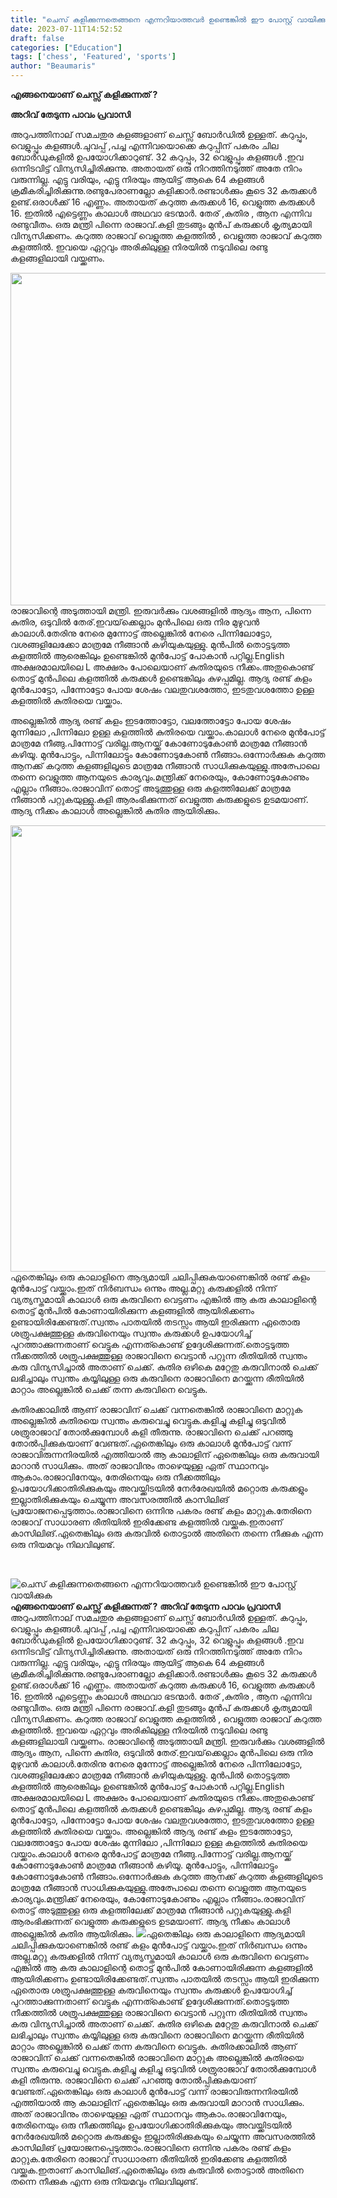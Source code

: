 ```yaml
---
title: "ചെസ് കളിക്കുന്നതെങ്ങനെ എന്നറിയാത്തവർ ഉണ്ടെങ്കിൽ ഈ പോസ്റ്റ് വായിക്കുക"
date: 2023-07-11T14:52:52
draft: false
categories: ["Education"]
tags: ['chess', 'Featured', 'sports']
author: "Beaumaris"
---
```


<strong>എങ്ങനെയാണ് ചെസ്സ് കളിക്കുന്നത് ?</strong>

<strong>അറിവ് തേടുന്ന പാവം പ്രവാസി</strong>

അറുപത്തിനാല് സമചതുര കളങ്ങളാണ് ചെസ്സ് ബോർഡിൽ ഉള്ളത്. കറുപ്പും, വെളുപ്പും കളങ്ങൾ.ചുവപ്പ് ,പച്ച എന്നിവയൊക്കെ കറുപ്പിന് പകരം ചില ബോർഡുകളിൽ ഉപയോഗിക്കാറുണ്ട്‌.
32 കറുപ്പും, 32 വെളുപ്പും കളങ്ങൾ .ഇവ ഒന്നിടവിട്ട് വിന്യസിച്ചിരിക്കുന്നു. അതായത് ഒരു നിറത്തിനടുത്ത് അതേ നിറം വരുന്നില്ല. എട്ടു വരിയും, എട്ടു നിരയും ആയിട്ട് ആകെ 64 കളങ്ങൾ ക്രമീകരിച്ചിരിക്കുന്നു.രണ്ടുപേരാണല്ലോ കളിക്കാർ.രണ്ടാൾക്കും കൂടെ 32 കരുക്കൾ ഉണ്ട്.ഒരാൾക്ക് 16 എണ്ണം. അതായത് കറുത്ത കരുക്കൾ 16, വെളുത്ത കരുക്കൾ 16. ഇതിൽ എട്ടെണ്ണം കാലാൾ അഥവാ ഭടന്മാർ. തേര് ,കുതിര , ആന എന്നിവ രണ്ടുവീതം. ഒരു മന്ത്രി പിന്നെ രാജാവ്.കളി തുടങ്ങും മുൻപ് കരുക്കൾ കൃത്യമായി വിന്യസിക്കണം. കറുത്ത രാജാവ് വെളുത്ത കളത്തിൽ , വെളുത്ത രാജാവ്‌ കറുത്ത കളത്തിൽ. ഇവയെ ഏറ്റവും അരികിലുള്ള നിരയിൽ നടുവിലെ രണ്ടു കളങ്ങളിലായി വയ്ക്കണം.

<a href="https://cdn.boolokam.com/articles/2023/07/WFWFFG.webp"><img class=" wp-image-402695 aligncenter" src="https://cdn.boolokam.com/articles/2023/07/WFWFFG-1024x576.webp" alt="" width="946" height="532" /></a>രാജാവിന്റെ അടുത്തായി മന്ത്രി. ഇരുവർക്കും വശങ്ങളിൽ ആദ്യം ആന, പിന്നെ കുതിര, ഒടുവിൽ തേര്.ഇവയ്‌ക്കെല്ലാം മുൻപിലെ ഒരു നിര മുഴുവൻ കാലാൾ.തേരിനു നേരെ മുന്നോട്ട് അല്ലെങ്കിൽ നേരെ പിന്നിലോട്ടോ, വശങ്ങളിലേക്കോ മാത്രമേ നീങ്ങാൻ കഴിയുകയുള്ളു. മുൻപിൽ തൊട്ടടുത്ത കളത്തിൽ ആരെങ്കിലും ഉണ്ടെങ്കിൽ മുൻപോട്ട് പോകാൻ പറ്റില്ല.English അക്ഷരമാലയിലെ L അക്ഷരം പോലെയാണ് കുതിരയുടെ നീക്കം.അതുകൊണ്ട് തൊട്ട് മുൻപിലെ കളത്തിൽ കരുക്കൾ ഉണ്ടെങ്കിലും കുഴപ്പമില്ല. ആദ്യ രണ്ട് കളം മുൻപോട്ടോ, പിന്നോട്ടോ പോയ ശേഷം വലതുവശത്തോ, ഇടതുവശത്തോ ഉള്ള കളത്തിൽ കുതിരയെ വയ്ക്കാം.

അല്ലെങ്കിൽ ആദ്യ രണ്ട് കളം ഇടത്തോട്ടോ, വലത്തോട്ടോ പോയ ശേഷം മുന്നിലോ ,പിന്നിലോ ഉള്ള കളത്തിൽ കുതിരയെ വയ്ക്കാം.കാലാൾ നേരെ മുൻപോട്ട് മാത്രമേ നീങ്ങു.പിന്നോട്ട് വരില്ല.ആനയ്ക്ക് കോണോടുകോൺ മാത്രമേ നീങ്ങാൻ കഴിയൂ. മുൻപോട്ടും, പിന്നിലോട്ടും കോണോടുകോൺ നീങ്ങാം.ഒന്നോർക്കുക കറുത്ത ആനക്ക് കറുത്ത കളങ്ങളിലൂടെ മാത്രമേ നീങ്ങാൻ സാധിക്കുകയുള്ളു.അത്പോലെ തന്നെ വെളുത്ത ആനയുടെ കാര്യവും.മന്ത്രിക്ക് നേരെയും, കോണോടുകോണും എല്ലാം നീങ്ങാം.രാജാവിന് തൊട്ട് അടുത്തുള്ള ഒരു കളത്തിലേക്ക് മാത്രമേ നീങ്ങാൻ പറ്റുകയുള്ളു.കളി ആരംഭിക്കുന്നത് വെളുത്ത കരുക്കളുടെ ഉടമയാണ്. ആദ്യ നീക്കം കാലാൾ അല്ലെങ്കിൽ കുതിര ആയിരിക്കും.

<a href="https://cdn.boolokam.com/articles/2023/07/FWWFGGGG.webp"><img class="wp-image-402696 aligncenter" src="https://cdn.boolokam.com/articles/2023/07/FWWFGGGG.webp" alt="" width="952" height="714" /></a>ഏതെങ്കിലും ഒരു കാലാളിനെ ആദ്യമായി ചലിപ്പിക്കുകയാണെങ്കിൽ രണ്ട് കളം മുൻപോട്ട് വയ്ക്കാം.ഇത് നിർബന്ധം ഒന്നും അല്ല.മറ്റു കരുക്കളിൽ നിന്ന് വ്യത്യസ്തമായി കാലാൾ ഒരു കരുവിനെ വെട്ടണം എങ്കിൽ ആ കരു കാലാളിന്റെ തൊട്ട് മുൻപിൽ കോണായിരിക്കുന്ന കളങ്ങളിൽ ആയിരിക്കണം ഉണ്ടായിരിക്കേണ്ടത്.സ്വന്തം പാതയിൽ തടസ്സം ആയി ഇരിക്കുന്ന ഏതൊരു ശത്രുപക്ഷത്തുള്ള കരുവിനെയും സ്വന്തം കരുക്കൾ ഉപയോഗിച്ച് പുറത്താക്കുന്നതാണ് വെട്ടുക എന്നത്കൊണ്ട് ഉദ്ദേശിക്കുന്നത്.തൊട്ടടുത്ത നീക്കത്തിൽ ശത്രുപക്ഷത്തുള്ള രാജാവിനെ വെട്ടാൻ പറ്റുന്ന രീതിയിൽ സ്വന്തം കരു വിന്യസിച്ചാൽ അതാണ്‌ ചെക്ക്. കുതിര ഒഴികെ മറ്റേതു കരുവിനാൽ ചെക്ക് ലഭിച്ചാലും സ്വന്തം കയ്യിലുള്ള ഒരു കരുവിനെ രാജാവിനെ മറയ്ക്കുന്ന രീതിയിൽ മാറ്റാം അല്ലെങ്കിൽ ചെക്ക് തന്ന കരുവിനെ വെട്ടുക.

കുതിരക്കാലിൽ ആണ് രാജാവിന് ചെക്ക് വന്നതെങ്കിൽ രാജാവിനെ മാറ്റുക അല്ലെങ്കിൽ കുതിരയെ സ്വന്തം കരുവെച്ചു വെട്ടുക.കളിച്ചു കളിച്ചു ഒടുവിൽ ശത്രുരാജാവ് തോൽക്കുമ്പോൾ കളി തീരുന്നു. രാജാവിനെ ചെക്ക് പറഞ്ഞു തോൽപ്പിക്കുകയാണ് വേണ്ടത്.ഏതെങ്കിലും ഒരു കാലാൾ മുൻപോട്ട് വന്ന് രാജാവിരുന്നനിരയിൽ എത്തിയാൽ ആ കാലാളിന് ഏതെങ്കിലും ഒരു കരുവായി മാറാൻ സാധിക്കും. അത് രാജാവിനും താഴെയുള്ള ഏത് സ്ഥാനവും ആകാം.രാജാവിനേയും, തേരിനെയും ഒരു നീക്കത്തിലും ഉപയോഗിക്കാതിരിക്കുകയും അവയ്ക്കിടയിൽ നേർരേഖയിൽ മറ്റൊരു കരുക്കളും ഇല്ലാതിരിക്കുകയും ചെയ്യുന്ന അവസരത്തിൽ കാസിലിങ് പ്രയോജനപ്പെടുത്താം.രാജാവിനെ ഒന്നിനു പകരം രണ്ട് കളം മാറ്റുക.തേരിനെ രാജാവ് സാധാരണ രീതിയിൽ ഇരിക്കേണ്ട കളത്തിൽ വയ്ക്കുക.ഇതാണ് കാസിലിങ്.ഏതെങ്കിലും ഒരു കരുവിൽ തൊട്ടാൽ അതിനെ തന്നെ നീക്കുക എന്ന ഒരു നിയമവും നിലവിലുണ്ട്.

&nbsp;


![ചെസ് കളിക്കുന്നതെങ്ങനെ എന്നറിയാത്തവർ ഉണ്ടെങ്കിൽ ഈ പോസ്റ്റ് വായിക്കുക](https://cdn.boolokam.com/articles/2023/07/WFWFFG-1024x576.webp)**എങ്ങനെയാണ് ചെസ്സ് കളിക്കുന്നത് ?** **അറിവ് തേടുന്ന പാവം പ്രവാസി** അറുപത്തിനാല് സമചതുര കളങ്ങളാണ് ചെസ്സ് ബോർഡിൽ ഉള്ളത്. കറുപ്പും, വെളുപ്പും കളങ്ങൾ.ചുവപ്പ് ,പച്ച എന്നിവയൊക്കെ കറുപ്പിന് പകരം ചില ബോർഡുകളിൽ ഉപയോഗിക്കാറുണ്ട്‌. 32 കറുപ്പും, 32 വെളുപ്പും കളങ്ങൾ .ഇവ ഒന്നിടവിട്ട് വിന്യസിച്ചിരിക്കുന്നു. അതായത് ഒരു നിറത്തിനടുത്ത് അതേ നിറം വരുന്നില്ല. എട്ടു വരിയും, എട്ടു നിരയും ആയിട്ട് ആകെ 64 കളങ്ങൾ ക്രമീകരിച്ചിരിക്കുന്നു.രണ്ടുപേരാണല്ലോ കളിക്കാർ.രണ്ടാൾക്കും കൂടെ 32 കരുക്കൾ ഉണ്ട്.ഒരാൾക്ക് 16 എണ്ണം. അതായത് കറുത്ത കരുക്കൾ 16, വെളുത്ത കരുക്കൾ 16. ഇതിൽ എട്ടെണ്ണം കാലാൾ അഥവാ ഭടന്മാർ. തേര് ,കുതിര , ആന എന്നിവ രണ്ടുവീതം. ഒരു മന്ത്രി പിന്നെ രാജാവ്.കളി തുടങ്ങും മുൻപ് കരുക്കൾ കൃത്യമായി വിന്യസിക്കണം. കറുത്ത രാജാവ് വെളുത്ത കളത്തിൽ , വെളുത്ത രാജാവ്‌ കറുത്ത കളത്തിൽ. ഇവയെ ഏറ്റവും അരികിലുള്ള നിരയിൽ നടുവിലെ രണ്ടു കളങ്ങളിലായി വയ്ക്കണം. [](https://cdn.boolokam.com/articles/2023/07/WFWFFG.webp)രാജാവിന്റെ അടുത്തായി മന്ത്രി. ഇരുവർക്കും വശങ്ങളിൽ ആദ്യം ആന, പിന്നെ കുതിര, ഒടുവിൽ തേര്.ഇവയ്‌ക്കെല്ലാം മുൻപിലെ ഒരു നിര മുഴുവൻ കാലാൾ.തേരിനു നേരെ മുന്നോട്ട് അല്ലെങ്കിൽ നേരെ പിന്നിലോട്ടോ, വശങ്ങളിലേക്കോ മാത്രമേ നീങ്ങാൻ കഴിയുകയുള്ളു. മുൻപിൽ തൊട്ടടുത്ത കളത്തിൽ ആരെങ്കിലും ഉണ്ടെങ്കിൽ മുൻപോട്ട് പോകാൻ പറ്റില്ല.English അക്ഷരമാലയിലെ L അക്ഷരം പോലെയാണ് കുതിരയുടെ നീക്കം.അതുകൊണ്ട് തൊട്ട് മുൻപിലെ കളത്തിൽ കരുക്കൾ ഉണ്ടെങ്കിലും കുഴപ്പമില്ല. ആദ്യ രണ്ട് കളം മുൻപോട്ടോ, പിന്നോട്ടോ പോയ ശേഷം വലതുവശത്തോ, ഇടതുവശത്തോ ഉള്ള കളത്തിൽ കുതിരയെ വയ്ക്കാം. അല്ലെങ്കിൽ ആദ്യ രണ്ട് കളം ഇടത്തോട്ടോ, വലത്തോട്ടോ പോയ ശേഷം മുന്നിലോ ,പിന്നിലോ ഉള്ള കളത്തിൽ കുതിരയെ വയ്ക്കാം.കാലാൾ നേരെ മുൻപോട്ട് മാത്രമേ നീങ്ങു.പിന്നോട്ട് വരില്ല.ആനയ്ക്ക് കോണോടുകോൺ മാത്രമേ നീങ്ങാൻ കഴിയൂ. മുൻപോട്ടും, പിന്നിലോട്ടും കോണോടുകോൺ നീങ്ങാം.ഒന്നോർക്കുക കറുത്ത ആനക്ക് കറുത്ത കളങ്ങളിലൂടെ മാത്രമേ നീങ്ങാൻ സാധിക്കുകയുള്ളു.അത്പോലെ തന്നെ വെളുത്ത ആനയുടെ കാര്യവും.മന്ത്രിക്ക് നേരെയും, കോണോടുകോണും എല്ലാം നീങ്ങാം.രാജാവിന് തൊട്ട് അടുത്തുള്ള ഒരു കളത്തിലേക്ക് മാത്രമേ നീങ്ങാൻ പറ്റുകയുള്ളു.കളി ആരംഭിക്കുന്നത് വെളുത്ത കരുക്കളുടെ ഉടമയാണ്. ആദ്യ നീക്കം കാലാൾ അല്ലെങ്കിൽ കുതിര ആയിരിക്കും. [![](https://cdn.boolokam.com/articles/2023/07/FWWFGGGG.webp)](https://cdn.boolokam.com/articles/2023/07/FWWFGGGG.webp)ഏതെങ്കിലും ഒരു കാലാളിനെ ആദ്യമായി ചലിപ്പിക്കുകയാണെങ്കിൽ രണ്ട് കളം മുൻപോട്ട് വയ്ക്കാം.ഇത് നിർബന്ധം ഒന്നും അല്ല.മറ്റു കരുക്കളിൽ നിന്ന് വ്യത്യസ്തമായി കാലാൾ ഒരു കരുവിനെ വെട്ടണം എങ്കിൽ ആ കരു കാലാളിന്റെ തൊട്ട് മുൻപിൽ കോണായിരിക്കുന്ന കളങ്ങളിൽ ആയിരിക്കണം ഉണ്ടായിരിക്കേണ്ടത്.സ്വന്തം പാതയിൽ തടസ്സം ആയി ഇരിക്കുന്ന ഏതൊരു ശത്രുപക്ഷത്തുള്ള കരുവിനെയും സ്വന്തം കരുക്കൾ ഉപയോഗിച്ച് പുറത്താക്കുന്നതാണ് വെട്ടുക എന്നത്കൊണ്ട് ഉദ്ദേശിക്കുന്നത്.തൊട്ടടുത്ത നീക്കത്തിൽ ശത്രുപക്ഷത്തുള്ള രാജാവിനെ വെട്ടാൻ പറ്റുന്ന രീതിയിൽ സ്വന്തം കരു വിന്യസിച്ചാൽ അതാണ്‌ ചെക്ക്. കുതിര ഒഴികെ മറ്റേതു കരുവിനാൽ ചെക്ക് ലഭിച്ചാലും സ്വന്തം കയ്യിലുള്ള ഒരു കരുവിനെ രാജാവിനെ മറയ്ക്കുന്ന രീതിയിൽ മാറ്റാം അല്ലെങ്കിൽ ചെക്ക് തന്ന കരുവിനെ വെട്ടുക. കുതിരക്കാലിൽ ആണ് രാജാവിന് ചെക്ക് വന്നതെങ്കിൽ രാജാവിനെ മാറ്റുക അല്ലെങ്കിൽ കുതിരയെ സ്വന്തം കരുവെച്ചു വെട്ടുക.കളിച്ചു കളിച്ചു ഒടുവിൽ ശത്രുരാജാവ് തോൽക്കുമ്പോൾ കളി തീരുന്നു. രാജാവിനെ ചെക്ക് പറഞ്ഞു തോൽപ്പിക്കുകയാണ് വേണ്ടത്.ഏതെങ്കിലും ഒരു കാലാൾ മുൻപോട്ട് വന്ന് രാജാവിരുന്നനിരയിൽ എത്തിയാൽ ആ കാലാളിന് ഏതെങ്കിലും ഒരു കരുവായി മാറാൻ സാധിക്കും. അത് രാജാവിനും താഴെയുള്ള ഏത് സ്ഥാനവും ആകാം.രാജാവിനേയും, തേരിനെയും ഒരു നീക്കത്തിലും ഉപയോഗിക്കാതിരിക്കുകയും അവയ്ക്കിടയിൽ നേർരേഖയിൽ മറ്റൊരു കരുക്കളും ഇല്ലാതിരിക്കുകയും ചെയ്യുന്ന അവസരത്തിൽ കാസിലിങ് പ്രയോജനപ്പെടുത്താം.രാജാവിനെ ഒന്നിനു പകരം രണ്ട് കളം മാറ്റുക.തേരിനെ രാജാവ് സാധാരണ രീതിയിൽ ഇരിക്കേണ്ട കളത്തിൽ വയ്ക്കുക.ഇതാണ് കാസിലിങ്.ഏതെങ്കിലും ഒരു കരുവിൽ തൊട്ടാൽ അതിനെ തന്നെ നീക്കുക എന്ന ഒരു നിയമവും നിലവിലുണ്ട്. 
